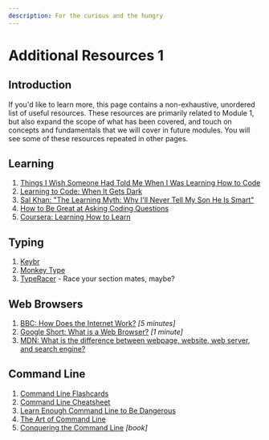 ```yaml
---
description: For the curious and the hungry
---
```


# Additional Resources 1

## Introduction

If you'd like to learn more, this page contains a non-exhaustive, unordered list of useful resources. These resources are primarily related to Module 1, but also expand the scope of what has been covered, and touch on concepts and fundamentals that we will cover in future modules. You will see some of these resources repeated in other pages.

## Learning

1. [Things I Wish Someone Had Told Me When I Was Learning How to Code](https://www.freecodecamp.org/news/things-i-wish-someone-had-told-me-when-i-was-learning-how-to-code-565fc9dcb329/)
2. [Learning to Code: When It Gets Dark](https://www.freecodecamp.org/news/learning-to-code-when-it-gets-dark-e485edfb58fd/)
3. [Sal Khan: "The Learning Myth: Why I'll Never Tell My Son He Is Smart"](https://www.khanacademy.org/college-careers-more/talks-and-interviews/talks-and-interviews-unit/conversations-with-sal/a/the-learning-myth-why-ill-never-tell-my-son-hes-smart)
4. [How to Be Great at Asking Coding Questions](https://medium.com/@gordon\_zhu/how-to-be-great-at-asking-questions-e37be04d0603)
5. [Coursera: Learning How to Learn](https://www.coursera.org/learn/learning-how-to-learn)

## Typing

1. [Keybr](https://www.keybr.com)
2. [Monkey Type](https://monkeytype.com)
3. [TypeRacer](https://play.typeracer.com) - Race your section mates, maybe?

## Web Browsers

1. [BBC: How Does the Internet Work?](https://www.youtube.com/watch?v=eHp1l73ztB8) _\[5 minutes]_
2. [Google Short: What is a Web Browser?](https://www.youtube.com/watch?v=BrXPcaRlBqo) _\[1 minute]_
3. [MDN: What is the difference between webpage, website, web server, and search engine?](https://developer.mozilla.org/en-US/docs/Learn/Common\_questions/Pages\_sites\_servers\_and\_search\_engines)

## Command Line

1. [Command Line Flashcards](https://flashcards.github.io/command\_line/introduction.html)
2. [Command Line Cheatsheet](https://files.fosswire.com/2007/08/fwunixref.pdf)
3. [Learn Enough Command Line to Be Dangerous](https://www.learnenough.com/command-line-tutorial)
4. [The Art of Command Line](https://github.com/jlevy/the-art-of-command-line#readme)
5. [Conquering the Command Line](https://www.softcover.io/read/fc6c09de/unix\_commands/basics) _\[book]_
